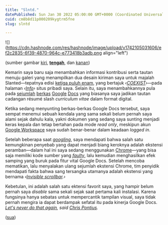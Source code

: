 ```yaml
---
title: "Slntd."
datePublished: Sun Jan 30 2022 05:00:00 GMT+0000 (Coordinated Universal Time)
cuid: cm8b8d11p000209kygtrm5fne
slug: slntd

---
```


![](https://cdn.hashnode.com/res/hashnode/image/upload/v1742105031606/ef2c2835-6f39-4870-964c-e773418b3adb.png align="left")

(sumber gambar [kiri](https://www.slanted.de/publisher/coexist-call-for-submissions/), [**tengah**](https://jimmy.ofisia.name/info), dan [kanan](https://ofisia.name/cv/p))

Kemarin saya baru saja menambahkan informasi kontribusi serta tautan menuju galeri yang menampilkan dua desain kiriman saya untuk majalah Slanted—tepatnya edisi [ketiga puluh enam](https://slanted.de/publisher/coexist-call-for-submissions), yang bertajuk *‹*[*COEXIST*](https://slanted.de/product/slanted-magazine-36-coexist)*›*—pada halaman *‹*[*Info*](https://jimmy.ofisia.name/info)*›* situs pribadi saya. Selain itu, saya menambahkannya pula pada [sejumlah](https://ofisia.name/cv) [berkas](https://ofisia.name/cv/id) [Google](https://ofisia.name/cv/p) [Docs](https://ofisia.name/cv/p/id) yang biasanya saya jadikan tautan cadangan résumé slash *curriculum vitae* dalam format digital.

Ketika sedang menyunting berkas-berkas Google Docs tersebut, saya sempat menemui sebuah kendala yang sama sekali belum pernah saya alami sejak dahulu kala, yakni dokumen yang sedang saya sunting menjadi keras kepala dan tetap bertahan pada mode *read only*, meskipun akun [Google Workspace](https://en.wikipedia.org/wiki/Google_Workspace) saya sudah benar-benar dalam keadaan *logged in*.

Setelah beberapa saat [*googling*](https://en.wiktionary.org/wiki/googling), saya mendapati bahwa salah satu kemungkinan penyebab yang dapat menjadi biang keroknya adalah ekstensi peramban—dalam hal ini saya sedang menggunakan [Chrome](https://en.wikipedia.org/wiki/Google_Chrome)—yang bisa saja memiliki kode sumber yang [*faulty*](https://en.wiktionary.org/wiki/faulty), lalu kemudian menghasilkan efek samping yang buruk pada fitur vital Google Docs. Setelah mencoba mematikan, lalu menyalakan ulang sejumlah ekstensi Chrome, tim penyidik mendapati fakta bahwa sang tersangka utamanya adalah ekstensi yang bernama *‹*[*Invisible scrollbar*](https://chrome.google.com/webstore/detail/invisible-scrollbar/nphnhlhdlbonnekhjlmphinfnmekiifk)*.›*

Kebetulan, ini adalah salah satu ektensi favorit saya, yang hampir belum pernah saya *disable* sama sekali sejak saat pertama kali instalasi. Karena fungsinya hanya sebatas untuk mempercantik tampilan visual, saya tidak pernah mengira ia dapat berdampak sefatal itu pada kinerja Google Docs. [*Let's never do that again*](https://moviequotes.com/quote/that-was-fun-lets-never-do-that-again)*, said* [*Chris Pontius*](https://en.wikipedia.org/wiki/Chris_Pontius)*.*

([sua](https://sua.ist/))